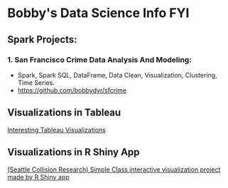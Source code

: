 # Bobby's Data Science Info FYI

## Spark Projects:

### 1. San Francisco Crime Data Analysis And Modeling: 
  - Spark, Spark SQL, DataFrame, Data Clean, Visualization, Clustering, Time Series.
  - https://github.com/bobbydyr/sfcrime


## Visualizations in Tableau
[Interesting Tableau Visualizations](tableau_port/tableau_port.md)

## Visualizations in R Shiny App
[(Seattle Collision Research) Simple Class interactive visualization project made by R Shiny app](https://bobbydyr.shinyapps.io/project-AC2-traffic/)
 
